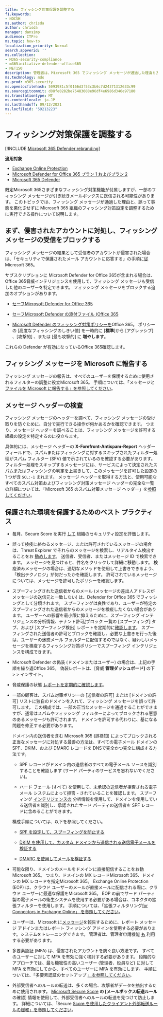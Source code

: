 ```yaml
---
title: フィッシング対策保護を調整する
f1.keywords:
- NOCSH
ms.author: chrisda
author: chrisda
manager: dansimp
audience: ITPro
ms.topic: how-to
localization_priority: Normal
search.appverid: ''
ms.collection:
- M365-security-compliance
- m365initiative-defender-office365
- MET150
description: 管理者は、Microsoft 365 でフィッシング メッセージが通過した理由と方法、および今後のフィッシング メッセージを防ぐための対策について学習できます。
ms.technology: mdo
ms.prod: m365-security
ms.openlocfilehash: 5093981c5f0166d3f53c3b6c7d24371312633c99
ms.sourcegitcommit: d08fe0282be75483608e96df4e6986d346e97180
ms.translationtype: MT
ms.contentlocale: ja-JP
ms.lasthandoff: 09/12/2021
ms.locfileid: "59213223"
---
```

# <a name="tune-anti-phishing-protection"></a>フィッシング対策保護を調整する

[!INCLUDE [Microsoft 365 Defender rebranding](../includes/microsoft-defender-for-office.md)]

**適用対象**
- [Exchange Online Protection](exchange-online-protection-overview.md)
- [Microsoft Defender for Office 365 プラン 1 およびプラン 2](defender-for-office-365.md)
- [Microsoft 365 Defender](../defender/microsoft-365-defender.md)

既定Microsoft 365さまざまなフィッシング対策機能が付属しますが、一部のフィッシング メッセージが引き続きメールボックスに送信される可能性があります。 このトピックでは、フィッシング メッセージが通過した理由と、誤って事態を悪化させずに Microsoft 365 組織のフィッシング対策設定を調整するために実行できる操作について説明します。

## <a name="first-things-first-deal-with-any-compromised-accounts-and-make-sure-you-block-any-more-phishing-messages-from-getting-through"></a>まず、侵害されたアカウントに対処し、フィッシング メッセージの受信をブロックする

フィッシング メッセージの結果として受信者のアカウントが侵害された場合は、「セキュリティで保護されたメール アカウントに応答する」の手順に[従](responding-to-a-compromised-email-account.md)Microsoft 365。

サブスクリプションに Microsoft Defender for Office 365が含まれる場合は[](office-365-ti.md)、Office 365脅威インテリジェンスを使用して、フィッシング メッセージも受信した他のユーザーを特定できます。 フィッシング メッセージをブロックする追加のオプションがあります。

- [セーフMicrosoft Defender for Office 365](set-up-safe-links-policies.md)

- [セーフMicrosoft Defender の添付ファイル (Office 365](set-up-safe-attachments-policies.md)

- [Microsoft Defender のフィッシング対策ポリシーを](configure-mdo-anti-phishing-policies.md)Office 365。 ポリシーの [高度なフィッシングのしきい値] を一時的に [**標準**]から [アグレッシブ] 、[攻撃的] 、または [最も攻撃的] に **増やします**。

これらの Defender が有効になっているOffice 365確認します。

## <a name="report-the-phishing-message-to-microsoft"></a>フィッシング メッセージを Microsoft に報告する

フィッシング メッセージの報告は、すべてのユーザーを保護するために使用されるフィルターの調整に役立Microsoft 365。 手順については、「メッセージと [ファイルを Microsoft に報告する」を参照してください](report-junk-email-messages-to-microsoft.md)。

## <a name="inspect-the-message-headers"></a>メッセージ ヘッダーの検査

フィッシング メッセージのヘッダーを調べて、フィッシング メッセージの受け取りを防ぐために、自分で実行できる操作が何かあるかを確認できます。 つまり、メッセージ ヘッダーを調べることは、フィッシング メッセージを許可する組織の設定を特定するのに役立ちます。

具体的には、メッセージ ヘッダーの **X-Forefront-Antispam-Report** ヘッダー フィールドで、スパムまたはフィッシングに対するスキップされたフィルター処理がスパム フィルター (SFV) 値で示されているのを確認する必要があります。 フィルター処理をスキップするメッセージには、サービスによって決定されたスパムまたはフィッシングの判定を上書きして、このメッセージを許可した設定の 1 つが含 `SCL:-1` まれます。 メッセージ ヘッダーを取得する方法と、使用可能なすべてのスパム対策およびフィッシング対策メッセージ ヘッダーの完全な一覧の詳細については、「Microsoft 365 のスパム対策メッセージ ヘッダー」を[参照してください](anti-spam-message-headers.md)。

## <a name="best-practices-to-stay-protected"></a>保護された環境を保護するためのベスト プラクティス

- 毎月、Secure Score を実行 [して](../defender/microsoft-secure-score.md) 組織のセキュリティ設定を評価します。

- 誤って検疫に終わるメッセージ、または許可されているメッセージの場合は、Threat Explorer でそれらのメッセージを検索し、リアルタイム検出することをお [勧めします](threat-explorer.md)。 送信者、受信者、またはメッセージ ID で検索できます。 メッセージを見つけると、件名をクリックして詳細に移動します。 検疫済みメッセージの場合は、適切なメソッドを使用して上書きできるよう、「検出テクノロジ」が何だったかを確認します。 許可されているメッセージについては、メッセージを許可したポリシーを確認します。

- スプーフィングされた送信者からのメール (メッセージの差出人アドレスがメッセージの送信元と一致しない) は、Defender for Office 365 でフィッシングとして分類されます。 スプーフィングは良性であり、ユーザーが特定のスプーフィングされた送信者からのメッセージを検疫したくない場合があります。 ユーザーへの影響を最小限に抑えるために、スプー[](learn-about-spoof-intelligence.md)フィング インテリジェンスの分析情報、テナント許可[/](tenant-allow-block-list.md)ブロック 一覧の [スプーフィング] タブ、および [スプーフィング検出] レポートを定期的に[確認します](view-email-security-reports.md#spoof-detections-report)。 スプーフィングされた送信者の許可とブロックを確認し、必要な上書きを行った後は、ユーザーの[](set-up-anti-phishing-policies.md#spoof-settings)迷惑メール フォルダーに配信するのではなく、疑わしいメッセージを検疫するフィッシング対策ポリシーでスプーフィング インテリジェンスを構成できます。

- Microsoft Defender の偽装 (ドメインまたはユーザー) の場合は、上記の手順を繰り返Office 365。 偽装レポートは、[脅威 **管理ダッシュボード]** の下 \>  \> インサイト。

- 脅威保護の状態 [レポートを定期的に確認します](view-reports-for-mdo.md#threat-protection-status-report)。

- 一部の顧客は、スパム対策ポリシーの [送信者の許可] または [ドメインの許可] リストに独自のドメインを入れて、フィッシング メッセージを誤って許可します。 この構成では、一部の正当なメッセージを通過することができますが、通常はスパムやフィッシング フィルターによってブロックされる悪意のあるメッセージも許可されます。 ドメインを許可する代わりに、基になる問題を修正する必要があります。

  ドメイン内の送信者を含む Microsoft 365 (誤検知) によってブロックされる正当なメッセージに対処する最善の方法は、すべての電子メール ドメインの SPF、DKIM、および DMARC レコードを DNSで完全かつ完全に構成する方法です。

  - SPF レコードがドメイン内の送信者のすべての電子メール ソースを識別することを確認します (サード パーティのサービスを忘れないでください)。

  - ハード フェール (すべて) を使用して、未承認の送信者が拒否される電子メール システムによって拒否 \- されていることを確認します。 スプーフィング [インテリジェンスの](learn-about-spoof-intelligence.md) 分析情報を使用して、ドメインを使用している送信者を識別し、承認されたサード パーティの送信者を SPF レコードに含めることができます。

  構成手順については、以下を参照してください。

  - [SPF を設定して、スプーフィングを防止する](set-up-spf-in-office-365-to-help-prevent-spoofing.md)

  - [DKIM を使用して、カスタム ドメインから送信される送信電子メールを検証する](use-dkim-to-validate-outbound-email.md)

  - [DMARC を使用してメールを検証する](use-dmarc-to-validate-email.md)

- 可能な限り、ドメインのメールをドメインに直接配信することをお勧Microsoft 365。 つまり、ドメインの MX レコードMicrosoft 365、ドメインの MX レコードを指定Microsoft 365。 Exchange Online Protection (EOP) は、クラウド ユーザーのメールが直接メールに配信される際に、クラウド ユーザーに最適な保護をMicrosoft 365。 EOP の前でサード パーティ製の電子メールの衛生システムを使用する必要がある場合は、コネクタの拡張フィルターを使用します。 手順については、「拡張フィルタリング[for Connectors in Exchange Online」 を参照してください](/Exchange/mail-flow-best-practices/use-connectors-to-configure-mail-flow/enhanced-filtering-for-connectors)。

- ユーザーは、Microsoft に[メッセージ](enable-the-report-message-add-in.md)を報告するために、[](enable-the-report-phish-add-in.md)レポート メッセージ アドインまたはレポート フィッシング アドインを使用する必要があります。システムをトレーニングできます。 管理者は、管理者申請機能 [も](admin-submission.md) 利用する必要があります。

- 多要素認証 (MFA) は、侵害されたアカウントを防ぐ良い方法です。 すべてのユーザーに対して MFA を有効に強く検討する必要があります。 段階的なアプローチでは、最も機密性の高いユーザー (管理者、役員など) に対して MFA を有効にしてから、すべてのユーザーに MFA を有効にします。 手順については、「多要素認証のセットアップ [」を参照してください](../../admin/security-and-compliance/set-up-multi-factor-authentication.md)。

- 外部受信者へのルールの転送は、多くの場合、攻撃者がデータを抽出するために使用されます。 [Microsoft Secure Score](../defender/microsoft-secure-score.md) **の [メールボックス転送ルール** の確認] 情報を使用して、外部受信者へのルールの転送を見つけて防止します。 詳細については、「Secure [Score を使用したクライアント外部転送ルールの緩和」を参照してください](/archive/blogs/office365security/mitigating-client-external-forwarding-rules-with-secure-score)。
